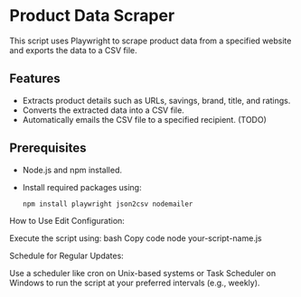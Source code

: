 # Product Data Scraper

This script uses Playwright to scrape product data from a specified website and exports the data to a CSV file.

## Features

- Extracts product details such as URLs, savings, brand, title, and ratings.
- Converts the extracted data into a CSV file.
- Automatically emails the CSV file to a specified recipient. (TODO)

## Prerequisites

- Node.js and npm installed.
- Install required packages using:

  ```bash
  npm install playwright json2csv nodemailer
  ```

How to Use
Edit Configuration:

Execute the script using:
bash
Copy code
node your-script-name.js

Schedule for Regular Updates:

Use a scheduler like cron on Unix-based systems or Task Scheduler on Windows to run the script at your preferred intervals (e.g., weekly).
